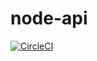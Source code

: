 # node-api

[![CircleCI](https://circleci.com/gh/stefanmiodrag/node-api.svg?style=svg)](https://circleci.com/gh/stefanmiodrag/node-api)
